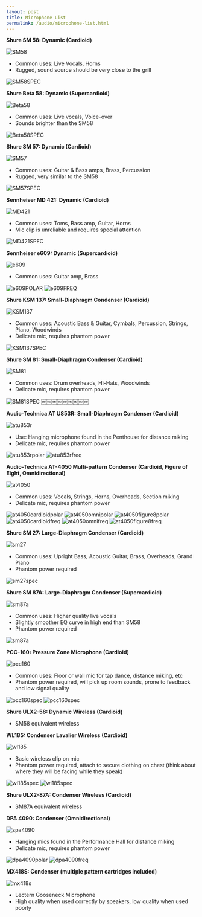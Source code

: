 ```yaml
---
layout: post
title: Microphone List
permalink: /audio/microphone-list.html
---
```


**Shure SM 58: Dynamic (Cardioid)**

![SM58](/assets/Microphones/sm58pic.jpg)

* Common uses: Live Vocals, Horns
* Rugged, sound source should be very close to the grill

![SM58SPEC](/assets/Microphones/sm58specsheet.jpg)

**Shure Beta 58: Dynamic (Supercardioid)**

![Beta58](/assets/Microphones/beta58pic.jpg)

* Common uses: Live vocals, Voice-over
* Sounds brighter than the SM58

![Beta58SPEC](/assets/Microphones/beta58specsheet.jpg)

**Shure SM 57: Dynamic (Cardioid)**

![SM57](/assets/Microphones/sm57pic.jpg)

* Common uses: Guitar & Bass amps, Brass, Percussion
* Rugged, very similar to the SM58

![SM57SPEC](/assets/Microphones/sm57specsheet.jpg)

**Sennheiser MD 421: Dynamic (Cardioid)**

![MD421](/assets/Microphones/md421pic.png)

* Common uses: Toms, Bass amp, Guitar, Horns
* Mic clip is unreliable and requires special attention

![MD421SPEC](/assets/Microphones/md421specsheet.jpg)

**Sennheiser e609: Dynamic (Supercardioid)**

![e609](/assets/Microphones/e609pic.jpg)

* Common uses: Guitar amp, Brass

![e609POLAR](/assets/Microphones/e609polar.jpg)
![e609FREQ](/assets/Microphones/e609freq.jpg)

**Shure KSM 137: Small-Diaphragm Condenser (Cardioid)**

![KSM137](/assets/Microphones/ksm137pic.jpg)

* Common uses: Acoustic Bass & Guitar, Cymbals, Percussion, Strings, Piano, Woodwinds
* Delicate mic, requires phantom power

![KSM137SPEC](/assets/Microphones/ksm137specsheet.jpg)

**Shure SM 81: Small-Diaphragm Condenser (Cardioid)**

![SM81](/assets/Microphones/sm81pic.jpg)

* Common uses: Drum overheads, Hi-Hats, Woodwinds
* Delicate mic, requires phantom power

![SM81SPEC](/assets/Microphones/sm81specsheet.jpg)
￼￼￼￼￼￼￼￼￼

**Audio-Technica AT U853R: Small-Diaphragm Condenser (Cardioid)**

![atu853r](/assets/Microphones/atu853rpic.jpg)

* Use: Hanging microphone found in the Penthouse for distance miking
* Delicate mic, requires phantom power

![atu853rpolar](/assets/Microphones/atu853rpolar.jpg)
![atu853rfreq](/assets/Microphones/atu853rfreq.jpg)


**Audio-Technica AT-4050 Multi-pattern Condenser (Cardioid, Figure of Eight, Omnidirectional)**

![at4050](/assets/Microphones/at4050pic.jpg)

* Common uses: Vocals, Strings, Horns, Overheads, Section miking
* Delicate mic, requires phantom power

![at4050cardioidpolar](/assets/Microphones/at4050cardioidpolar.jpg)
![at4050omnipolar](/assets/Microphones/at4050omnipolar.jpg)
![at4050figure8polar](/assets/Microphones/at4050figure8polar.jpg)
![at4050cardioidfreq](/assets/Microphones/at4050cardioidfreq.jpg)
![at4050omnifreq](/assets/Microphones/at4050omnifreq.jpg)
![at4050figure8freq](/assets/Microphones/at4050figure8freq.jpg)

**Shure SM 27: Large-Diaphragm Condenser (Cardioid)**

![sm27](/assets/Microphones/sm27pic.jpg)

* Common uses: Upright Bass, Acoustic Guitar, Brass, Overheads, Grand Piano
* Phantom power required

![sm27spec](/assets/Microphones/sm27specsheet.jpg)

**Shure SM 87A: Large-Diaphragm Condenser (Supercardioid)**

![sm87a](/assets/Microphones/sm87apic.jpg)

* Common uses: Higher quality live vocals
* Slightly smoother EQ curve in high end than SM58
* Phantom power required

![sm87a](/assets/Microphones/sm87aspecsheet.jpg)

**PCC-160: Pressure Zone Microphone (Cardioid)**

![pcc160](/assets/Microphones/pcc160pic.png)

* Common uses: Floor or wall mic for tap dance, distance miking, etc
* Phantom power required, will pick up room sounds, prone to feedback and low signal quality

![pcc160spec](/assets/Microphones/pcc160specsheet.jpg)
![pcc160spec](/assets/Microphones/pcc160specsheet2.jpg)

**Shure ULX2-58: Dynamic Wireless (Cardioid)**

* SM58 equivalent wireless

**WL185: Condenser Lavalier Wireless (Cardioid)**

![wl185](/assets/Microphones/wl185pic.jpg)

* Basic wireless clip on mic
* Phantom power required, attach to secure clothing on chest (think about where they will be facing while they speak)

![wl185spec](/assets/Microphones/wl185specsheet.jpg)
![wl185spec](/assets/Microphones/wl185specsheet2.jpg)

**Shure ULX2-87A: Condenser Wireless (Cardioid)**

* SM87A equivalent wireless

**DPA 4090: Condenser (Omnidirectional)**

![spa4090](/assets/Microphones/dpa4090pic.jpg)

* Hanging mics found in the Performance Hall for distance miking
* Delicate mic, requires phantom power

![dpa4090polar](/assets/Microphones/dpa4090polar.jpg)
![dpa4090freq](/assets/Microphones/dpa4090freq.jpg)

**MX418S: Condenser (multiple pattern cartridges included)**

![mx418s](/assets/Microphones/mx418spic.jpg)

* Lectern Gooseneck Microphone
* High quality when used correctly by speakers, low quality when used poorly
